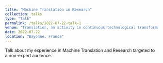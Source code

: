 ```yaml
---
title: "Machine Translation in Research"
collection: talks
type: "Talk"
permalink: /talks/2022-07-22-talk-1
venue: "Translation, an activity in continuous technological transformation, Summer School of the Basque Country"
date: 2022-07-22
location: "Bayonne, France"
---
```


Talk about my experience in Machine Translation and Research targeted to a non-expert audience.
